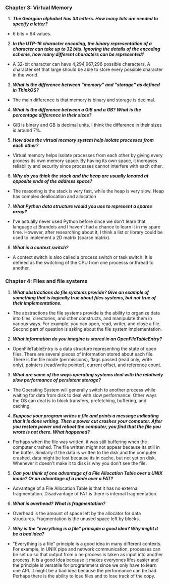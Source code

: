 ### Chapter 3: Virtual Memory


1. _**The Georgian alphabet has 33 letters. How many bits are needed to specify a letter?**_
  * 6 bits = 64 values. 

2. _**In the UTP-16 character encoding, the binary representation of a character can take up to 32 bits. Ignoring the details of the encoding scheme, how many different characters can be represented?**_
  * A 32-bit character can have 4,294,967,296 possible characters. A character set that large should be able to store every possible character in the world.

3. _**What is the difference between "memory" and "storage" as defined in ThinkOS?**_
  * The main difference is that memory is binary and storage is decimal.

4. _**What is the difference between a GiB and a GB? What is the percentage difference in their sizes?**_
  * GiB is binary and GB is decimal units. I think the difference in their sizes is around 7%.
  
5. _**How does the virtual memory system help isolate processes from each other?**_
  * Virtual memory helps isolate processes from each other by giving every process its own memory space. By having its own space, it increases reliability and security since processes cannot interfere with each other.  

6. _**Why do you think the stack and the heap are usually located at opposite ends of the address space?**_
  * The reasoning is the stack is very fast, while the heap is very slow. Heap has complex deallocation and allocation
  
7. _**What Python data structure would you use to represent a sparse array?**_
  * I've actually never used Python before since we don't learn that language at Brandeis and I haven't had a chance to learn it in my spare time. However, after researching about it, I think a list or library could be used to implement a 2D matrix (sparse matrix).
 
8. _**What is a context switch?**_
  * A context switch is also called a process switch or task switch. It is defined as the switching of the CPU from one processs or thread to another. 
  






### Chapter 4: Files and file systems


1. _**What abstractions do file systems provide? Give an example of something that is logically true about files systems, but not true of their implementations.**_
  * The abstractions the file systems provide is the ability to organize data into files, directories, and other constructs, and manipulate them in various ways. For example, you can open, read, writer, and close a file. Second part of question is asking about the file system implementation.
 
2. _**What information do you imagine is stored in an OpenFileTableEntry?**_
  * OpenFileTableEntry is a data structure representing the state of open files. There are several pieces of information stored about each file. There is the file mode (permissions), flags passed (read only, write only), pointers (read/write pointer), current offset, and reference count. 
 
3. _**What are some of the ways operating systems deal with the relatively slow performance of persistent storage?**_
  * The Operating System will generally switch to another process while waiting for data from disk to deal with slow performance. Other ways the OS can deal is to block transfers, prefetching, buffering, and caching.
  
4. _**Suppose your program writes a file and prints a message indicating that it is done writing. Then a power cut crashes your computer. After you restore power and reboot the computer, you find that the file you wrote is not there. What happened?**_
  * Perhaps when the file was written, it was still buffering when the computer crashed. The file written might not appear because its still in the buffer. Similarly if the data is written to the disk and the computer crashed, data might be lost because its in cache, but not yet on disk. Whenever it doesn't make it to disk is why you don't see the file.
  
5. _**Can you think of one advantage of a File Allocation Table over a UNIX inode? Or an advantage of a inode over a FAT?**_
  * Advantage of a File Allocation Table is that it has no external fragmentation. Disadvantage of FAT is there is internal fragmentation.
  
6. _**What is overhead? What is fragmentation?**_
  * Overhead is the amount of space left by the allocator for data structures. Fragmentation is the unused space left by blocks. 
  
7. _**Why is the "everything is a file" principle a good idea? Why might it be a bad idea?**_
  * "Everything is a file" principle is a good idea in many different contexts. For example, in UNIX pipe and network communication, processes can be set up so that output from o ne process is taken as input into another process. It is a good idea because it makes everyones lifes easier and the principle is versatile for programmers since we only have to learn one API. It might be a bad idea because the performance can be bad. Perhaps there is the ability to lose files and to lose track of the copy.  

  
